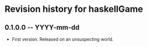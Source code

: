# Revision history for haskellGame

## 0.1.0.0 -- YYYY-mm-dd

* First version. Released on an unsuspecting world.
